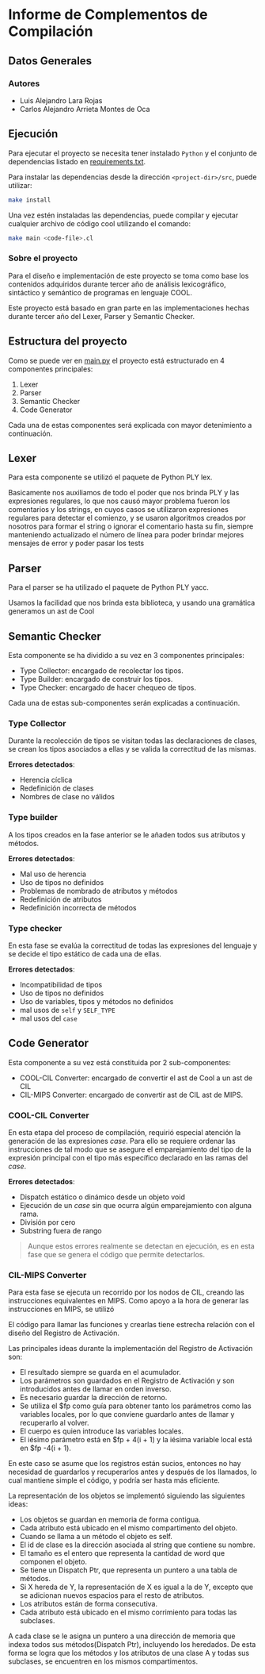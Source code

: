 # Informe de Complementos de Compilación
## Datos Generales
### Autores
- Luis Alejandro Lara Rojas
- Carlos Alejandro Arrieta Montes de Oca


## Ejecución
Para ejecutar el proyecto se necesita tener instalado `Python` y el conjunto de dependencias listado en [requirements.txt](https://github.com/Los-Mangotes-SA/cool-compiler-2021/blob/master/requirements.txt).

Para instalar las dependencias desde la dirección `<project-dir>/src`, puede utilizar:
```bash
make install
```
Una vez estén instaladas las dependencias, puede compilar y ejecutar cualquier archivo de código cool utilizando el comando:
```bash
make main <code-file>.cl
```

### Sobre el proyecto
Para el diseño e implementación de este proyecto se toma como base los contenidos adquiridos durante tercer año de análisis lexicográfico, sintáctico y semántico de programas en lenguaje COOL.

Este proyecto está basado en gran parte en las implementaciones hechas durante tercer año del Lexer, Parser y Semantic Checker.


## Estructura del proyecto
Como se puede ver en [main.py](https://github.com/Los-Mangotes-SA/cool-compiler-2021/blob/master/src/main.py) el proyecto está estructurado en 4 componentes principales:

1. Lexer
2. Parser
3. Semantic Checker
4. Code Generator

Cada una de estas componentes será explicada con mayor detenimiento a continuación.

## Lexer

Para esta componente se utilizó el paquete de Python PLY lex.

Basicamente nos auxiliamos de todo el poder que nos brinda PLY y las expresiones regulares, lo que nos causó mayor problema
fueron los comentarios y los strings, en cuyos casos se utilizaron expresiones regulares para detectar el comienzo, y se usaron algoritmos
creados por nosotros para formar el string o ignorar el comentario hasta su fin, siempre manteniendo actualizado el número de línea
para poder brindar mejores mensajes de error y poder pasar los tests

## Parser
Para el parser se ha utilizado el paquete de Python PLY yacc.

Usamos la facilidad que nos brinda esta biblioteca, y usando una gramática generamos un ast de Cool

## Semantic Checker
Esta componente se ha dividido a su vez en 3 componentes principales:
- Type Collector: encargado de recolectar los tipos.
- Type Builder: encargado de construir los tipos.
- Type Checker: encargado de hacer chequeo de tipos.

Cada una de estas sub-componentes serán explicadas a continuación.
### Type Collector
Durante la recolección de tipos se visitan todas las declaraciones de clases, se crean los tipos asociados a ellas y se valida la correctitud de las mismas.

**Errores detectados**:
- Herencia cíclica
- Redefinición de clases
- Nombres de clase no válidos

### Type builder
A los tipos creados en la fase anterior se le añaden todos sus atributos y métodos.

**Errores detectados**:
- Mal uso de herencia
- Uso de tipos no definidos 
- Problemas de nombrado de atributos y métodos
- Redefinición de atributos
- Redefinición incorrecta de métodos

### Type checker
En esta fase se evalúa la correctitud de todas las expresiones del lenguaje y se decide el tipo estático de cada una de ellas.

**Errores detectados**:
- Incompatibilidad de tipos
- Uso de tipos no definidos
- Uso de variables, tipos y métodos no definidos
- mal usos de `self` y `SELF_TYPE`
- mal usos del `case` 

## Code Generator
Esta componente a su vez está constituida por 2 sub-componentes:
- COOL-CIL Converter: encargado de convertir el ast de Cool a un ast de CIL
- CIL-MIPS Converter: encargado de convertir ast de CIL ast de MIPS.

### COOL-CIL Converter
En esta etapa del proceso de compilación, requirió especial atención la generación de las expresiones *case*. Para ello se requiere ordenar las instrucciones de tal modo que se asegure el emparejamiento del tipo de la expresión principal con el tipo más específico declarado en las ramas del *case*.   

**Errores detectados**:
- Dispatch estático o dinámico desde un objeto void
- Ejecución de un *case* sin que ocurra algún emparejamiento con alguna rama.
- División por cero
- Substring fuera de rango

> Aunque estos errores realmente se detectan en ejecución, es en esta fase que se genera el código que permite detectarlos.

### CIL-MIPS Converter
Para esta fase se ejecuta un recorrido por los nodos de CIL, creando las instrucciones equivalentes en MIPS. Como apoyo a la hora de generar las instrucciones en MIPS, se utilizó

El código para llamar las funciones y crearlas tiene estrecha relación con el diseño del Registro de Activación.

Las principales ideas durante la implementación del Registro de Activación son:
- El resultado siempre se guarda en el acumulador.
- Los parámetros son guardados en el Registro de Activación y son introducidos antes de llamar en orden inverso.
- Es necesario guardar la dirección de retorno.
- Se utiliza el $fp como guía para obtener tanto los parámetros como las variables locales, por lo que conviene guardarlo antes de llamar y recuperarlo al volver.
- El cuerpo es quien introduce las variables locales.
- El iésimo parámetro está en $fp + 4(i + 1) y la iésima variable local está en $fp -4(i + 1).

En este caso se asume que los registros están sucios, entonces no hay necesidad de guardarlos y recuperarlos antes y después de los llamados, lo cual mantiene simple el código, y podría ser hasta más eficiente.

La representación de los objetos se implementó siguiendo las siguientes ideas:
- Los objetos se guardan en memoria de forma contigua.
- Cada atributo está ubicado en el mismo compartimento del objeto.
- Cuando se llama a un método el objeto es self.
- El id de clase es la dirección asociada al string que contiene su nombre.
- El tamaño es el entero que representa la cantidad de word que componen el objeto.
- Se tiene un Dispatch Ptr, que representa un puntero a una tabla de métodos.
- Si X hereda de Y, la representación de X es igual a la de Y, excepto que se adicionan nuevos espacios para el resto de atributos.
- Los atributos están de forma consecutiva.
- Cada atributo está ubicado en el mismo corrimiento para todas las subclases.

A cada clase se le asigna un puntero a una dirección de memoria que indexa todos sus métodos(Dispatch Ptr), incluyendo los heredados. De esta forma se logra que los métodos y los atributos de una clase A y todas sus subclases, se encuentren en los mismos compartimentos.